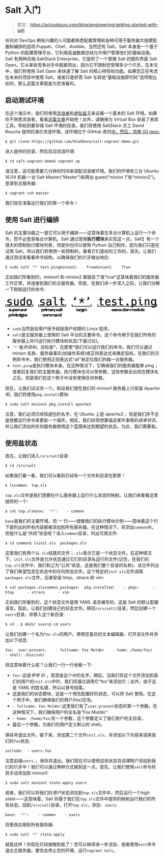 # Salt 入门

> 原文：<https://acloudguru.com/blog/engineering/getting-started-with-salt>

任何对 DevOps 稍有兴趣的人可能都熟悉配置管理和各种可用于服务器大规模配置和编排的选项:Puppet、Chef、Ansible，当然还有 Salt。Salt 本身是一个基于 Python 的配置管理平台，它利用高速数据总线允许用户管理他们的基础设施。Salt 有两种风格:SaltStack Enterprise，它提供了一个管理 Salt 的图形界面 Salt Open，它从某些竞争对手中脱颖而出，因为它不限制您管理多少个爪牙。在本文中，我们将使用 Salt Open 来快速了解 Salt 的核心特性和功能。如果您正在考虑在未来的项目中使用 Salt，或者只是好奇 Salt 与其他“基础设施即代码”选项相比如何，那么这篇文章就是为您准备的。

## 启动测试环境

在这个演示中，我们将使用[流浪者](https://vagrantup.com)和[虚拟盒子](https://virtualbox.org)来设置一个基本的 Salt 环境。如果你不熟悉流浪者，看看[这篇文章](https://linuxacademy.com/blog/linux/vagrant-cheat-sheet-get-started-with-vagrant/)开始吧！此外，请确保为 Virtual Box 安装了来宾工具。导航到要存储 Salt 环境的目录。我们将使用 SaltStack 员工 David Boucha 提供的演示流浪环境，该环境位于 GitHub 库的[中。然后，克隆 Git repo:](https://github.com/UtahDave/salt-vagrant-demo)

```
$ git clone https://github.com/UtahDave/salt-vagrant-demo.git
```

进入提供的目录，然后启动流浪环境:

```
$ cd salt-vagrant-demo$ vagrant up
```

请注意，这可能需要几分钟的时间来调配流浪者环境。我们的环境有三台 Ubuntu 16.04 机器:一台 Salt Master(“Master”)和两台 guest(“minion 1”和“minion2”)。登录到主服务器:

```
$ vagrant ssh master
```

我们现在准备运行我们的第一个命令！

## 使用 Salt 进行编排

Salt 的主要功能之一是它可以用于编排——这意味着在多台计算机上运行一个命令，而不必登录每台计算机。Salt 通过使用**执行模块**来实现这一点。Salt】有一个很大的预制执行模块列表，但是你也可以使用 Python 自己制作。因为我们只是在试用 Salt，所以我们将使用一些预制的，看看它们是如何工作的。首先，让我们通过测试来看看命令结构，以确保我们的爪牙做出响应:

```
$ sudo salt '*' test.pingminion2:    Trueminion1:    True
```

正如我们所看到的，minion1 和 minion2 都报告了值“true”这意味着我们的服务器工作正常，并连接到我们的主服务器。但是，在我们进一步深入之前，让我们分解一下刚刚运行的命令: [![Salt breakdown](img/31a5018877dfad7eef9cbc45c1b9573e.png)](https://linuxacademy.com/site-content/uploads/2018/02/gs-salt-exmod.png)

*   `sudo`当然是给用户授予超级用户权限的 Linux 程序。
*   `salt`是主服务器上使用的 Salt 平台的主要命令。这个命令用于在我们所有的服务器上并行运行执行模块和状态(下面讨论)。
*   `'*'`是*的目标*。目标是*，在那里*我们可以运行我们的命令。我们可以通过 minion 名称、服务器事实(如操作系统)或正则表达式来确定目标。在我们的示例命令中，我们使用正则表达式“all”来定位我们的每一台服务器。
*   `test.ping`是执行模块本身。在这种情况下，它确保我们的服务器能够 *ping* ，或者回复我们的主服务器。执行模块也可以带参数，这些参数会出现在模块名之后，但是我们在这个例子中没有使用任何参数。

现在，让我们试试另一个。假设我们想在我们的 minion1 服务器上只安装 Apache *和*。我们将使用`pkg.install`模块:

```
$ sudo salt minion1 pkg.install apache2
```

注意，我们必须已经知道包的名字，在 Ubuntu 上是 *apache2* 。但是我们并不总是想要运行命令来更新一个插件。相反，我们经常想要描述某件事情的*结束状态*，并让我们添加的任何服务器使用这个蓝图来达到期望的状态。为此，我们需要盐。

## 使用盐状态

首先，让我们进入`/srv/salt`目录:

```
$ cd /srv/salt
```

如果我们看一看，我们可以看到已经有一个文件和目录在那里！

```
$ lscommon  top.sls
```

`top.sls`文件是我们想要在什么服务器上运行什么状态的映射。让我们来看看这里提供的一个:

```
$ cat top.slsbase:  '*':    - common
```

`base`是我们的主要环境，而`'*'`行——很像我们的执行模块示例——意味着这个行下面列出的所有内容都被添加到所有服务器。在这种情况下，将添加`common`州。但是什么是“共同”状态呢？进入`common`目录，列出可用文件:

```
$ cd common$ lsinit.sls  packages.sls
```

这里我们有两个以`.sls`结尾的文件；`.sls`表示它是一个状态文件。在这种情况下，`init.sls`文件是允许状态通过它们的目录名运行的文件(记住，在我们的`top.sls`文件中，我们称之为“公共”状态，这是我们整个目录的名称)。该文件列出了我们希望包含在状态中的任何附加文件。这个特定的`init.sls`文件调用`packages.sls`文件，后者安装 htop、strace 和 vim:

```
$ cat packages.slscommon_packages:  pkg.installed:    - pkgs:      - htop      - strace      - vim
```

正如我们所看到的，这个状态文件是用 YAML 语言编写的，这是 Salt 的默认配置语言。因此，让我们创建自己的状态文件。移回`/srv/salt/`目录，然后创建一个`users`目录，并移入这个新目录:

```
$ cd ..$ mkdir users$ cd users
```

让我们创建一个名为`fox.sls`的用户。使用您喜欢的文本编辑器，打开该文件并添加以下信息:

```
fox:  user.present:    - fullname: Fox Mulder    - home: /home/fox/    - shell: /bin/zsh/
```

但这意味着什么呢？让我们一行一行地看一下:

*   `fox:`:这是*参考 ID* ，意思是这个州的名字。稍后，当我们将这个文件添加到我们的用户的`init.sls`中时，我们将通过调用它“fox”来添加它；此外，由于这是 YAML 的姓名键，所以以冒号结尾。
*   这是我们的状态模块，这是一个预先配置好的状态，可以供 Salt 使用。在这个例子中，我们确保我们的用户(fox)在场。
*   `- fullname: Fox Mulder`:这里我们有了`user.present`状态的第一个参数。在这种情况下，我们确保用户的全名是“Fox Mulder”
*   `- home: /home/fox`:另一个参数，这个参数定义了我们用户的主目录。
*   最后一个参数，为我们的用户定义默认的 shell。

保存并退出文件。接下来，添加第二个文件`init.sls`，并添加以下内容来调用我们的`fox`状态:

```
include:  - users.fox
```

注意前缀`users.`。保存并退出。我们现在可以使用这些状态将*狐狸*用户添加到我们的爪牙中！我们可以通过两种方式做到这一点。首先，让我们使用`salt`命令将其手动添加到 minion1:

```
$ sudo salt minion1 state.apply users
```

或者，我们可以将我们的*用户*状态添加到`top.sls`文件中，然后运行一个*high state*——这意味着，Salt 将基于我们在`top.sls`文件中提供的映射运行我们的所有状态。回到`/srv/salt`目录，打开`top.sls`，添加`- users`:

```
base:  '*':    - common    - users
```

将更改应用到所有服务器:

```
$ sudo salt '*' state.apply
```

就是这样！你现在已经接触到盐了！您可以继续进一步试验，或者使用`exit`命令退出主服务器。要完全停止您的环境，运行`vagrant halt`。